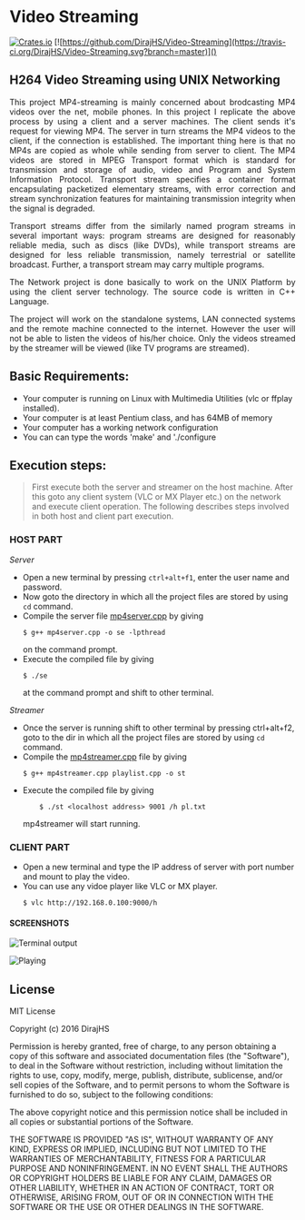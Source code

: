 # Video Streaming

[![Crates.io](https://img.shields.io/crates/l/rustc-serialize.svg?maxAge=2592000)]()
[![https://github.com/DirajHS/Video-Streaming](https://travis-ci.org/DirajHS/Video-Streaming.svg?branch=master)]()

## H264 Video Streaming using UNIX Networking 
<p align="justify">
This project MP4-streaming is mainly concerned about brodcasting MP4 videos over the net, mobile phones. In this project I replicate the above process by using a client and a server machines. The client sends it's request for viewing MP4. The server in turn streams the MP4 videos to the client, if the connection is established. The important  thing here is that no MP4s are copied as  whole while sending from server to client. The MP4 videos are stored in MPEG Transport format which is standard for transmission and storage of audio, video and Program and System Information Protocol. Transport stream specifies a container format encapsulating packetized elementary streams, with error correction and stream synchronization features for maintaining transmission integrity when the signal is degraded.
</p>

<p align="justify">
Transport streams differ from the similarly named program streams in several important ways: program streams are designed for reasonably reliable media, such as discs (like DVDs), while transport streams are designed for less reliable transmission, namely terrestrial or satellite broadcast. Further, a transport stream may carry multiple programs.
</p>

<p align="justify">
The Network project  is done basically to work on the UNIX Platform by using the client server technology. The source code is written in C++ Language.
</p>

<p align="justify">
The project will work on the standalone systems, LAN connected systems and the remote machine connected to the internet. However the user will not be able to listen the videos of his/her choice. Only the videos streamed by the streamer will be viewed (like TV programs are streamed).
</p>

## Basic Requirements:
* Your computer is running on Linux with Multimedia Utilities (vlc or ffplay installed).
* Your computer is at least Pentium class, and has 64MB of memory 
* Your computer has a working network configuration 
* You can can type the words 'make' and './configure 

## Execution steps:

>First execute both the server and streamer on the host machine. After this goto any client system (VLC or MX Player etc.) on the network and execute client operation. The following describes steps involved in both host and client part execution.

### HOST PART 
*Server*
* Open a new terminal by pressing `ctrl+alt+f1`, enter the user name and password.
* Now goto the directory in which all the project files are stored by using `cd` command.
* Compile the server file   [mp4server.cpp](https://github.com/DirajHS/MP4_Streamer/blob/master/mp4server.cpp) by giving 
    ```
    $ g++ mp4server.cpp -o se -lpthread 
    ```
	 on the command prompt.
* Execute the compiled file by giving 
    ```
    $ ./se
    ```
    at the command prompt and shift to other terminal.	

*Streamer*
* Once the server is running shift to other terminal by pressing ctrl+alt+f2, goto to the dir in which all the project files are stored by using `cd` command.
* Compile the [mp4streamer.cpp](https://github.com/DirajHS/MP4_Streamer/blob/master/mp4streamer.cpp) file by giving 
    ```
    $ g++ mp4streamer.cpp playlist.cpp -o st
    ```
* Execute the compiled file by  giving 
    ```
        $ ./st <localhost address> 9001 /h pl.txt
    ```
    mp4streamer will start running.

    	
	   
### CLIENT PART
* Open a new terminal and type the IP address of server with port number and mount to play the video. 
* You can use any vidoe player like VLC or MX player.
    ```
    $ vlc http://192.168.0.100:9000/h
    ```

#### SCREENSHOTS
![Terminal output](https://github.com/DirajHS/MP4_Streamer/blob/master/Screenshots/header_details(ignore_red_error).png "Terminal output")

![Playing](https://github.com/DirajHS/MP4_Streamer/blob/master/Screenshots/ffplay_playing.png "Playing")

## License

MIT License

Copyright (c) 2016 DirajHS

Permission is hereby granted, free of charge, to any person obtaining a copy
of this software and associated documentation files (the "Software"), to deal
in the Software without restriction, including without limitation the rights
to use, copy, modify, merge, publish, distribute, sublicense, and/or sell
copies of the Software, and to permit persons to whom the Software is
furnished to do so, subject to the following conditions:

The above copyright notice and this permission notice shall be included in all
copies or substantial portions of the Software.

THE SOFTWARE IS PROVIDED "AS IS", WITHOUT WARRANTY OF ANY KIND, EXPRESS OR
IMPLIED, INCLUDING BUT NOT LIMITED TO THE WARRANTIES OF MERCHANTABILITY,
FITNESS FOR A PARTICULAR PURPOSE AND NONINFRINGEMENT. IN NO EVENT SHALL THE
AUTHORS OR COPYRIGHT HOLDERS BE LIABLE FOR ANY CLAIM, DAMAGES OR OTHER
LIABILITY, WHETHER IN AN ACTION OF CONTRACT, TORT OR OTHERWISE, ARISING FROM,
OUT OF OR IN CONNECTION WITH THE SOFTWARE OR THE USE OR OTHER DEALINGS IN THE
SOFTWARE.
